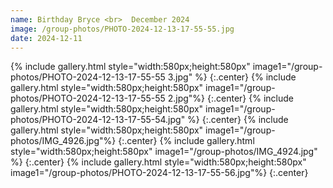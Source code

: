 ```yaml
---
name: Birthday Bryce <br>  December 2024
image: /group-photos/PHOTO-2024-12-13-17-55-55.jpg
date: 2024-12-11
---
```


{% include gallery.html style="width:580px;height:580px" image1="/group-photos/PHOTO-2024-12-13-17-55-55 3.jpg" %} {:.center}
{% include gallery.html style="width:580px;height:580px" image1="/group-photos/PHOTO-2024-12-13-17-55-55 2.jpg"%} {:.center}
{% include gallery.html style="width:580px;height:580px" image1="/group-photos/PHOTO-2024-12-13-17-55-54.jpg" %} {:.center}
{% include gallery.html style="width:580px;height:580px" image1="/group-photos/IMG_4926.jpg"%} {:.center}
{% include gallery.html style="width:580px;height:580px" image1="/group-photos/IMG_4924.jpg" %} {:.center}
{% include gallery.html style="width:580px;height:580px" image1="/group-photos/PHOTO-2024-12-13-17-55-56.jpg"%} {:.center}
